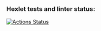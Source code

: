 ### Hexlet tests and linter status:
[![Actions Status](https://github.com/expant/frontend-project-44/workflows/hexlet-check/badge.svg)](https://github.com/expant/frontend-project-44/actions)